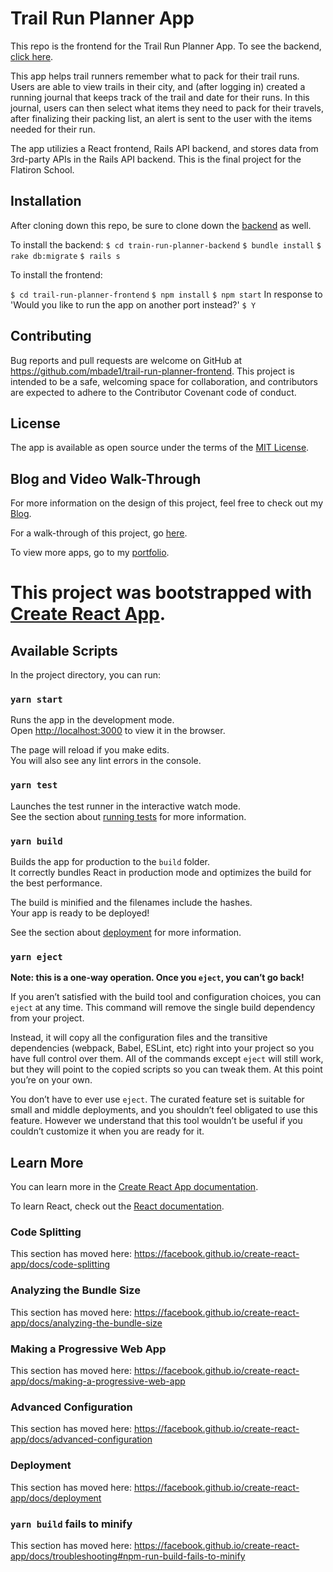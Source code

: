 # Trail Run Planner App

This repo is the frontend for the Trail Run Planner App. To see the backend, [click here](https://github.com/mbade1/trail-run-planner-backend). 

This app helps trail runners remember what to pack for their trail runs. Users are able to view trails in their city, and (after logging in) created a running journal that keeps track of the trail and date for their runs. In this journal, users can then select what items they need to pack for their travels, after finalizing their packing list, an alert is sent to the user with the items needed for their run. 

The app utilizies a React frontend, Rails API backend, and stores data from 3rd-party APIs in the Rails API backend. This is the final project for the Flatiron School.

## Installation

After cloning down this repo, be sure to clone down the [backend](https://github.com/mbade1/trail-run-planner-backend) as well.

To install the backend:
```$ cd train-run-planner-backend```
```$ bundle install```
```$ rake db:migrate```
```$ rails s```

To install the frontend:

```$ cd trail-run-planner-frontend```
```$ npm install```
```$ npm start```
In response to 'Would you like to run the app on another port instead?'
```$ Y```

## Contributing

Bug reports and pull requests are welcome on GitHub at https://github.com/mbade1/trail-run-planner-frontend. This project is intended to be a safe, welcoming space for collaboration, and contributors are expected to adhere to the Contributor Covenant code of conduct.

## License

The app is available as open source under the terms of the [MIT License](https://opensource.org/licenses/MIT).

## Blog and Video Walk-Through

For more information on the design of this project, feel free to check out my [Blog](https://mbade1.github.io/trail_run_planner).

For a walk-through of this project, go [here]().

To view more apps, go to my [portfolio](http://mbadedeveloper.com).



# This project was bootstrapped with [Create React App](https://github.com/facebook/create-react-app).

## Available Scripts

In the project directory, you can run:

### `yarn start`

Runs the app in the development mode.<br />
Open [http://localhost:3000](http://localhost:3000) to view it in the browser.

The page will reload if you make edits.<br />
You will also see any lint errors in the console.

### `yarn test`

Launches the test runner in the interactive watch mode.<br />
See the section about [running tests](https://facebook.github.io/create-react-app/docs/running-tests) for more information.

### `yarn build`

Builds the app for production to the `build` folder.<br />
It correctly bundles React in production mode and optimizes the build for the best performance.

The build is minified and the filenames include the hashes.<br />
Your app is ready to be deployed!

See the section about [deployment](https://facebook.github.io/create-react-app/docs/deployment) for more information.

### `yarn eject`

**Note: this is a one-way operation. Once you `eject`, you can’t go back!**

If you aren’t satisfied with the build tool and configuration choices, you can `eject` at any time. This command will remove the single build dependency from your project.

Instead, it will copy all the configuration files and the transitive dependencies (webpack, Babel, ESLint, etc) right into your project so you have full control over them. All of the commands except `eject` will still work, but they will point to the copied scripts so you can tweak them. At this point you’re on your own.

You don’t have to ever use `eject`. The curated feature set is suitable for small and middle deployments, and you shouldn’t feel obligated to use this feature. However we understand that this tool wouldn’t be useful if you couldn’t customize it when you are ready for it.

## Learn More

You can learn more in the [Create React App documentation](https://facebook.github.io/create-react-app/docs/getting-started).

To learn React, check out the [React documentation](https://reactjs.org/).

### Code Splitting

This section has moved here: https://facebook.github.io/create-react-app/docs/code-splitting

### Analyzing the Bundle Size

This section has moved here: https://facebook.github.io/create-react-app/docs/analyzing-the-bundle-size

### Making a Progressive Web App

This section has moved here: https://facebook.github.io/create-react-app/docs/making-a-progressive-web-app

### Advanced Configuration

This section has moved here: https://facebook.github.io/create-react-app/docs/advanced-configuration

### Deployment

This section has moved here: https://facebook.github.io/create-react-app/docs/deployment

### `yarn build` fails to minify

This section has moved here: https://facebook.github.io/create-react-app/docs/troubleshooting#npm-run-build-fails-to-minify
